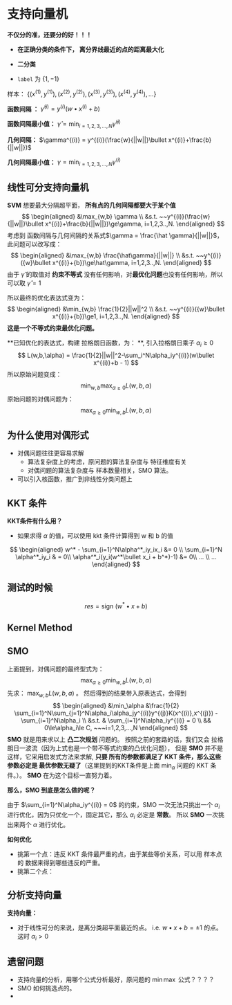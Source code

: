 # 支持向量机



**不仅分的准，还要分的好！！！**

* **在正确分类的条件下， 离分界线最近的点的距离最大化**



* **二分类**
* `label` 为 $\{1,-1\}$



样本： $\{(x^{(1)}, y^{(1)}), (x^{(2)}, y^{(2)}), (x^{(3)}, y^{(3)}),(x^{(4)}, y^{(4)}), ...\}$

**函数间隔 ：** $\hat \gamma^{(i)} = y^{(i)}(w\bullet x^{(i)}+b)$ 

**函数间隔最小值：** $\hat\gamma = \min_{i=1,2,3,...,N} \hat\gamma^{(i)}$

**几何间隔：** $\gamma^{(i)} = y^{(i)}(\frac{w}{||w||}\bullet x^{(i)}+\frac{b}{||w||})$

**几何间隔最小值：** $\gamma = \min_{i=1,2,3,...,N} \gamma^{(i)}$







## 线性可分支持向量机

**SVM** 想要最大分隔超平面， **所有点的几何间隔都要大于某个值**
$$
\begin{aligned}
&\max_{w,b} \gamma \\
&s.t. ~~y^{(i)}(\frac{w}{||w||}\bullet x^{(i)}+\frac{b}{||w||})\ge\gamma, i=1,2,3..,N.
\end{aligned}
$$
考虑到 函数间隔与几何间隔的关系式$\gamma = \frac{\hat \gamma}{||w||}$，此问题可以改写成：
$$
\begin{aligned}
&\max_{w,b} \frac{\hat\gamma}{||w||} \\
&s.t. ~~y^{(i)}({w}\bullet x^{(i)}+{b})\ge\hat\gamma, i=1,2,3..,N.
\end{aligned}
$$
由于 $\hat\gamma$ 的取值对 **约束不等式** 没有任何影响，对**最优化问题**也没有任何影响，所以可以取 $\hat\gamma = 1$



所以最终的优化表达式变为：
$$
\begin{aligned}
&\min_{w,b} \frac{1}{2}||w||^2 \\
&s.t. ~~y^{(i)}({w}\bullet x^{(i)}+{b})\ge1, i=1,2,3..,N.
\end{aligned}
$$
**这是一个不等式约束最优化问题。**



**已知优化的表达式，构建 拉格朗日函数，为： **, 引入拉格朗日乘子 $\alpha_i\ge0$
$$
L(w,b,\alpha) = \frac{1}{2}||w||^2-\sum_i^N\alpha_iy^{(i)}(w\bullet x^{(i)}+b - 1)
$$
所以原始问题变成：
$$
\min_{w,b}\max_{\alpha\ge0} L(w,b,\alpha)
$$
原始问题的对偶问题为：
$$
\max_{\alpha\ge0} \min_{w,b} L(w,b,\alpha)
$$

## 为什么使用对偶形式

* 对偶问题往往更容易求解
  * 算法复杂度上的考虑，原问题的算法复杂度与 特征维度有关
  * 对偶问题的算法复杂度与 样本数量相关，SMO 算法。
* 可以引入核函数，推广到非线性分类问题上



## KKT 条件

**KKT条件有什么用？**

* 如果求得 $\alpha$ 的值，可以使用 kkt 条件计算得到 w 和 b 的值

$$
\begin{aligned}
 w^* - \sum_{i=1}^N\alpha^*_iy_ix_i &= 0 \\
 \sum_{i=1}^N \alpha^*_iy_i & = 0\\
 \alpha^*_i(y_i(w^*\bullet x_i + b^*)-1) &= 0\\
 ... \\
 ...
\end{aligned}
$$





## 测试的时候

$$
res = \text{sign } \Bigr(w^*\bullet x + b\Bigr)
$$



## Kernel Method





## SMO

上面提到，对偶问题的最终型式为：
$$
\max_{\alpha\ge0} \min_{w,b} L(w,b,\alpha)
$$
先求： $\max_{w,b} L(w,b,a)$ 。 然后得到的结果带入原表达式，会得到
$$
\begin{aligned}
&\min_\alpha &\frac{1}{2} \sum_{i=1}^N\sum_{j=1}^N\alpha_i\alpha_jy^{(i)}y^{(j)}K(x^{(i)},x^{(j)}) - \sum_{i=1}^N\alpha_i \\
&s.t. & \sum_{i=1}^N\alpha_iy^{(i)} = 0 \\
&& 0\le\alpha_i\le C, ~~~i=1,2,3,...,N
\end{aligned}
$$
**SMO** 就是用来求以上 **凸二次规划** 问题的。 按照之前的套路的话，我们又会 拉格朗日一波流（因为上式也是一个带不等式约束的凸优化问题）， 但是 **SMO** 并不是这样，它采用启发式方法来求解, **只要 所有的参数都满足了 KKT 条件，那么这些参数必定是 最优参数无疑了**（这里提到的KKT条件是上面  $\min_\alpha$  问题的 KKT  条件。）。 **SMO** 在为这个目标一直努力着。



**那么，SMO 到底是怎么做的呢？**



由于 $\sum_{i=1}^N\alpha_iy^{(i)} = 0$ 的约束，SMO 一次无法只挑出一个 $\alpha_i$ 进行优化，因为只优化一个，固定其它，那么 $\alpha_i$ 必定是 **常数**。 所以 **SMO** 一次挑出来两个 $\alpha$  进行优化。



**如何优化**

* 挑第一个点：违反 KKT 条件最严重的点，由于某些等价关系，可以用 样本点的 数据来得到哪些违反的严重。
* 挑第二个点：



## 分析支持向量

**支持向量：** 

* 对于线性可分的来说，是离分类超平面最近的点。 i.e.  $w\bullet x +b =\pm1$ 的点。这时 $\alpha_i > 0$



## 遗留问题

* 支持向量的分析，用哪个公式分析最好，原问题的 $\min \max$ 公式？？？？
* SMO 如何挑选点的。
* ​